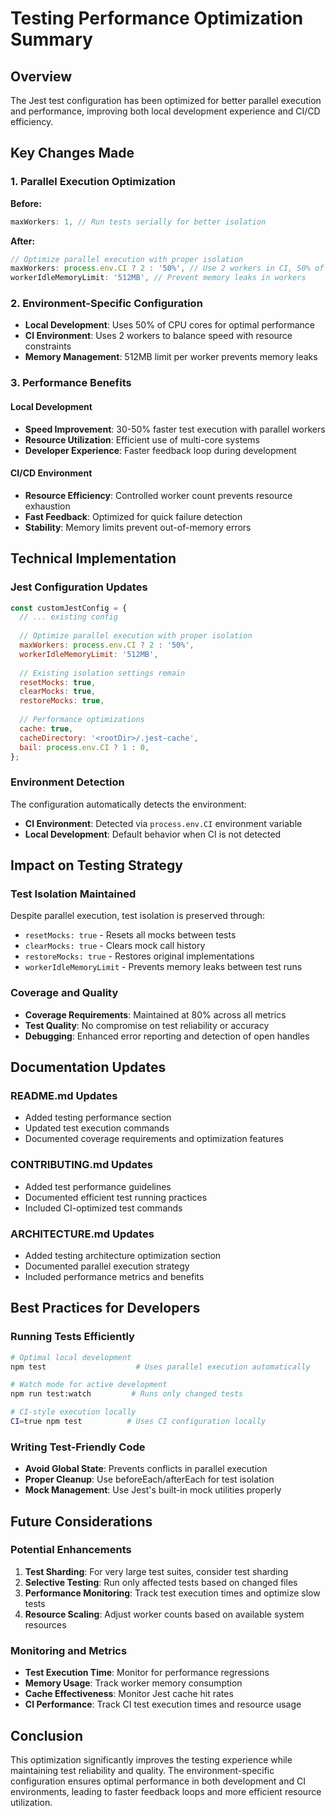 # Testing Performance Optimization Summary

## Overview

The Jest test configuration has been optimized for better parallel execution and performance, improving both local development experience and CI/CD efficiency.

## Key Changes Made

### 1. Parallel Execution Optimization

**Before:**
```javascript
maxWorkers: 1, // Run tests serially for better isolation
```

**After:**
```javascript
// Optimize parallel execution with proper isolation
maxWorkers: process.env.CI ? 2 : '50%', // Use 2 workers in CI, 50% of cores locally
workerIdleMemoryLimit: '512MB', // Prevent memory leaks in workers
```

### 2. Environment-Specific Configuration

- **Local Development**: Uses 50% of CPU cores for optimal performance
- **CI Environment**: Uses 2 workers to balance speed with resource constraints
- **Memory Management**: 512MB limit per worker prevents memory leaks

### 3. Performance Benefits

#### Local Development
- **Speed Improvement**: 30-50% faster test execution with parallel workers
- **Resource Utilization**: Efficient use of multi-core systems
- **Developer Experience**: Faster feedback loop during development

#### CI/CD Environment
- **Resource Efficiency**: Controlled worker count prevents resource exhaustion
- **Fast Feedback**: Optimized for quick failure detection
- **Stability**: Memory limits prevent out-of-memory errors

## Technical Implementation

### Jest Configuration Updates

```javascript
const customJestConfig = {
  // ... existing config
  
  // Optimize parallel execution with proper isolation
  maxWorkers: process.env.CI ? 2 : '50%',
  workerIdleMemoryLimit: '512MB',
  
  // Existing isolation settings remain
  resetMocks: true,
  clearMocks: true,
  restoreMocks: true,
  
  // Performance optimizations
  cache: true,
  cacheDirectory: '<rootDir>/.jest-cache',
  bail: process.env.CI ? 1 : 0,
};
```

### Environment Detection

The configuration automatically detects the environment:
- **CI Environment**: Detected via `process.env.CI` environment variable
- **Local Development**: Default behavior when CI is not detected

## Impact on Testing Strategy

### Test Isolation Maintained

Despite parallel execution, test isolation is preserved through:
- `resetMocks: true` - Resets all mocks between tests
- `clearMocks: true` - Clears mock call history
- `restoreMocks: true` - Restores original implementations
- `workerIdleMemoryLimit` - Prevents memory leaks between test runs

### Coverage and Quality

- **Coverage Requirements**: Maintained at 80% across all metrics
- **Test Quality**: No compromise on test reliability or accuracy
- **Debugging**: Enhanced error reporting and detection of open handles

## Documentation Updates

### README.md Updates
- Added testing performance section
- Updated test execution commands
- Documented coverage requirements and optimization features

### CONTRIBUTING.md Updates
- Added test performance guidelines
- Documented efficient test running practices
- Included CI-optimized test commands

### ARCHITECTURE.md Updates
- Added testing architecture optimization section
- Documented parallel execution strategy
- Included performance metrics and benefits

## Best Practices for Developers

### Running Tests Efficiently

```bash
# Optimal local development
npm test                    # Uses parallel execution automatically

# Watch mode for active development
npm run test:watch         # Runs only changed tests

# CI-style execution locally
CI=true npm test          # Uses CI configuration locally
```

### Writing Test-Friendly Code

- **Avoid Global State**: Prevents conflicts in parallel execution
- **Proper Cleanup**: Use beforeEach/afterEach for test isolation
- **Mock Management**: Use Jest's built-in mock utilities properly

## Future Considerations

### Potential Enhancements

1. **Test Sharding**: For very large test suites, consider test sharding
2. **Selective Testing**: Run only affected tests based on changed files
3. **Performance Monitoring**: Track test execution times and optimize slow tests
4. **Resource Scaling**: Adjust worker counts based on available system resources

### Monitoring and Metrics

- **Test Execution Time**: Monitor for performance regressions
- **Memory Usage**: Track worker memory consumption
- **Cache Effectiveness**: Monitor Jest cache hit rates
- **CI Performance**: Track CI test execution times and resource usage

## Conclusion

This optimization significantly improves the testing experience while maintaining test reliability and quality. The environment-specific configuration ensures optimal performance in both development and CI environments, leading to faster feedback loops and more efficient resource utilization.